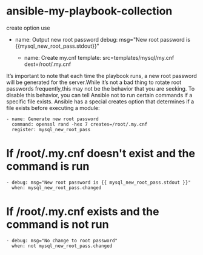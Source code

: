 # ansible-my-playbook-collection

create option use
- name: Output new root password
      debug: msg="New root password is {{mysql_new_root_pass.stdout}}"

    - name: Create my.cnf
      template: src=templates/mysql/my.cnf dest=/root/.my.cnf

It’s important to note that each time the playbook runs, a new root password will be generated for the server.While it’s not a bad thing to rotate root passwords frequently,this may not be the behavior that you are seeking. To disable this behavior, you can tell Ansible not to run certain commands if a specific file exists. Ansible has a special creates option that determines if a file exists before executing a module:

    - name: Generate new root password
      command: openssl rand -hex 7 creates=/root/.my.cnf
      register: mysql_new_root_pass

# If /root/.my.cnf doesn't exist and the command is run

    - debug: msg="New root password is {{ mysql_new_root_pass.stdout }}"
      when: mysql_new_root_pass.changed

# If /root/.my.cnf exists and the command is not run
    - debug: msg="No change to root password"
      when: not mysql_new_root_pass.changed
